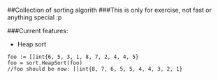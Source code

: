 ##Collection of sorting algorith
###This is only for exercise, not fast or anything special :p

###Current features:
- Heap sort


```
foo := []int{6, 5, 3, 1, 8, 7, 2, 4, 4, 5}
foo = sort.HeapSort(foo)
//foo should be now: []int{8, 7, 6, 5, 5, 4, 4, 3, 2, 1}
```